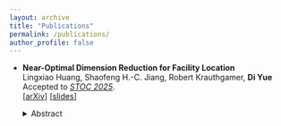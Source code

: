 ```yaml
---
layout: archive
title: "Publications"
permalink: /publications/
author_profile: false
---
```


<!-- {% if site.author.googlescholar %}
  <div class="wordwrap">You can also find my articles on <a href="{{site.author.googlescholar}}">my Google Scholar profile</a>.</div>
{% endif %}

{% include base_path %}

{% for post in site.publications reversed %}
  {% include archive-single.html %}
{% endfor %} -->


- **Near-Optimal Dimension Reduction for Facility Location**  
  Lingxiao Huang, Shaofeng H.-C. Jiang, Robert Krauthgamer, **Di Yue** <br>
  Accepted to [*STOC 2025*](https://acm-stoc.org/stoc2025/). <br>
  [[arXiv](https://arxiv.org/abs/2411.05432)]
  [[slides](/files/dim_reduction_FL/FL_talk_STOC.pdf)]
  <details><summary>Abstract</summary>
  <font size=2>
  Oblivious dimension reduction, à la the Johnson-Lindenstrauss (JL) Lemma,
  is a fundamental approach for processing high-dimensional data.
  We study this approach for Uniform Facility Location (UFL)
  on a Euclidean input $X \subset\mathbb R^d$,
  where facilities can lie in the ambient space (not restricted to $X$).
  Our main result is that target dimension $m=\tilde{O}(\epsilon^{-2} \mathrm{ddim})$
  suffices to $(1+\epsilon)$-approximate the optimal value of UFL
  on inputs whose doubling dimension is bounded by $\mathrm{ddim}$.
  It significantly improves over previous results, that could only achieve
  $O(1)$-approximation [Narayanan, Silwal, Indyk, and Zamir, ICML 2021]
  or dimension $m=O(\epsilon^{-2}\log n)$ for $n=|X|$,
  which follows from [Makarychev, Makarychev, and Razenshteyn, STOC 2019]. <br><br>

  Our oblivious dimension reduction
  has immediate implications to streaming and offline algorithms,
  by employing known algorithms for low dimension.
  In dynamic geometric streams, 
  it implies a $(1+\epsilon)$-approximation algorithm
  that uses $O(\epsilon^{-1}\log n)^{\tilde{O}(\mathrm{ddim}/\epsilon^{2})}$ bits of space,
  which is the first streaming algorithm for UFL to utilize the doubling dimension.
  In the offline setting, it implies a $(1+\epsilon)$-approximation algorithm,
  which we further refine to run in time
  $((1/\epsilon)^{\tilde O(\mathrm{ddim})} d +  2^{(1/\epsilon)^{\tilde O(\mathrm{ddim})}}) \cdot \tilde{O}(n)$. 
  Prior work has a similar running time but requires some restriction
  on the facilities [Cohen-Addad, Feldmann and Saulpic, JACM 2021]. <br><br>

  Our main technical contribution is a fast procedure to decompose
  an input $X$ into several $k$-median instances for small $k$.
  This decomposition is inspired by, but has several significant differences from [Czumaj, Lammersen, Monemizadeh and Sohler, SODA 2013],
  and is key to both our dimension reduction and our PTAS. <br>
  </font>
  </details>